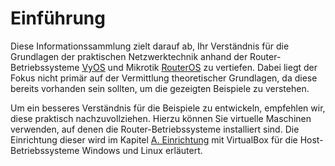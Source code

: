 # Einführung

Diese Informationssammlung zielt darauf ab, Ihr Verständnis für die Grundlagen der praktischen Netzwerktechnik
anhand der Router-Betriebssysteme [VyOS](https://docs.vyos.io/) und Mikrotik [RouterOS](https://help.mikrotik.com/docs/display/ROS/RouterOS) zu vertiefen. 
Dabei liegt der Fokus nicht primär auf der Vermittlung theoretischer Grundlagen, da diese bereits vorhanden sein sollten,
um die gezeigten Beispiele zu verstehen.

Um ein besseres Verständnis für die Beispiele zu entwickeln, empfehlen wir, diese praktisch nachzuvollziehen. Hierzu
können Sie virtuelle Maschinen verwenden, auf denen die Router-Betriebssysteme installiert sind. Die Einrichtung dieser
wird im Kapitel [A. Einrichtung](./A._Einrichtung/0_intro/) mit VirtualBox für die Host-Betriebssysteme Windows und Linux erläutert.

<!-- TODO @Luis
Alternativ können Tools wie Cisco Packet Tracer; GNS3 oder EVE-NG verwendet werden
-->
